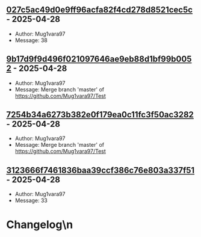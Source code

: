 ## [027c5ac49d0e9ff96acfa82f4cd278d8521cec5c](https://github.com/Mug1vara97/mug1vara97.github.io/commit/027c5ac49d0e9ff96acfa82f4cd278d8521cec5c) - 2025-04-28
- Author: Mug1vara97
- Message: 38

## [9b17d9f9d496f021097646ae9eb88d1bf99b0052](https://github.com/Mug1vara97/mug1vara97.github.io/commit/9b17d9f9d496f021097646ae9eb88d1bf99b0052) - 2025-04-28
- Author: Mug1vara97
- Message: Merge branch 'master' of https://github.com/Mug1vara97/Test

## [7254b34a6273b382e0f179ea0c11fc3f50ac3282](https://github.com/Mug1vara97/mug1vara97.github.io/commit/7254b34a6273b382e0f179ea0c11fc3f50ac3282) - 2025-04-28
- Author: Mug1vara97
- Message: Merge branch 'master' of https://github.com/Mug1vara97/Test

## [3123666f7461836baa39ccf386c76e803a337f51](https://github.com/Mug1vara97/mug1vara97.github.io/commit/3123666f7461836baa39ccf386c76e803a337f51) - 2025-04-28
- Author: Mug1vara97
- Message: 33

# Changelog\n
